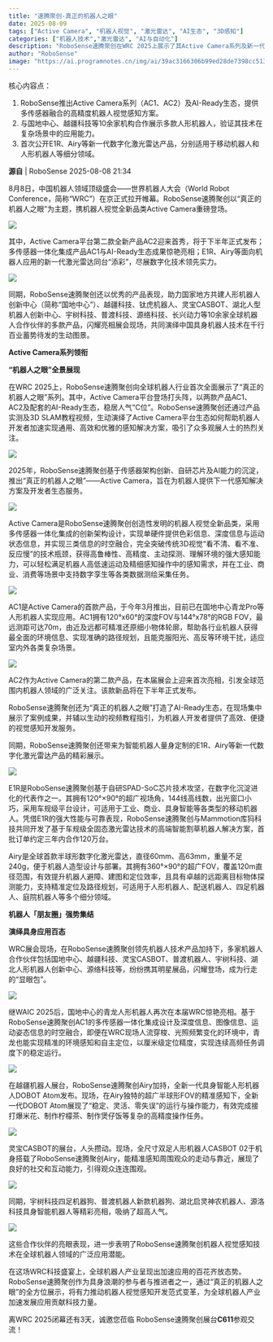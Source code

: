 ```yaml
---
title: "速腾聚创-真正的机器人之眼"
date: 2025-08-09
tags: ["Active Camera", "机器人视觉", "激光雷达", "AI生态", "3D感知"]
categories: ["机器人技术","激光雷达", "AI与自动化"]
description: "RoboSense速腾聚创在WRC 2025上展示了其Active Camera系列及新一代激光雷达，推动机器人视觉感知技术的发展。"
author: "RoboSense"
image: "https://ai.programnotes.cn/img/ai/39ac3166306b99ed28de7398cc513ff4.jpeg"
---
```


核心内容点：
1. RoboSense推出Active Camera系列（AC1、AC2）及AI-Ready生态，提供多传感器融合的高精度机器人视觉感知方案。
2. 与国地中心、越疆科技等10余家机构合作展示多款人形机器人，验证其技术在复杂场景中的应用能力。
3. 首次公开E1R、Airy等新一代数字化激光雷达产品，分别适用于移动机器人和人形机器人等细分领域。
 
**源自** | RoboSense 2025-08-08 21:34

8月8日，中国机器人领域顶级盛会——世界机器人大会（World Robot Conference，简称“WRC”）在京正式拉开帷幕。RoboSense速腾聚创以“真正的机器人之眼”为主题，携机器人视觉全新品类Active Camera重磅登场。


![](https://ai.programnotes.cn/img/ai/dbede1cab83ba9317851896164f893ae.png)


其中，Active Camera平台第二款全新产品AC2迎来首秀，将于下半年正式发布；多传感器一体化集成产品AC1与AI-Ready生态成果惊艳亮相；E1R、Airy等面向机器人应用的新一代激光雷达同台“添彩”，尽展数字化技术领先实力。


![](https://ai.programnotes.cn/img/ai/39ac3166306b99ed28de7398cc513ff4.jpeg)


同期，RoboSense速腾聚创还以优秀的产品表现，助力国家地方共建人形机器人创新中心（简称“国地中心”）、越疆科技、钛虎机器人、灵宝CASBOT、湖北人型机器人创新中心、宇树科技、普渡科技、源络科技、长兴动力等10余家全球机器人合作伙伴的多款产品，闪耀亮相展会现场，共同演绎中国具身机器人技术在千行百业蓄势待发的生动图景。



**Active Camera系列领衔**

**“机器人之眼”全景展现**


在WRC 2025上，RoboSense速腾聚创向全球机器人行业首次全面展示了“真正的机器人之眼”系列。其中，Active Camera平台登场打头阵，以两款产品AC1、AC2及配套的AI-Ready生态，稳居人气“C位”。RoboSense速腾聚创还通过产品实测及3D SLAM教程视频，生动演绎了Active Camera平台生态如何帮助机器人开发者加速实现通用、高效和优雅的感知解决方案，吸引了众多观展人士的热烈关注。


![](https://ai.programnotes.cn/img/ai/5c64d8dcb9d0ea41993f0bb639edefd3.jpeg)


2025年，RoboSense速腾聚创基于传感器架构创新、自研芯片及AI能力的沉淀，推出“真正的机器人之眼”——Active Camera，旨在为机器人提供下一代感知解决方案及开发者生态服务。


![](https://ai.programnotes.cn/img/ai/fcff4b9973173b1980b1a06b0d737421.jpeg)


Active Camera是RoboSense速腾聚创创造性发明的机器人视觉全新品类，采用多传感器一体化集成的创新架构设计，实现单硬件提供色彩信息、深度信息与运动状态信息，并实现三类信息的时空融合，完全突破传统3D视觉“看不清、看不准、反应慢”的技术瓶颈，获得高鲁棒性、高精度、主动探测、理解环境的强大感知能力，可以轻松满足机器人高低速运动及精细感知操作中的感知需求，并在工业、商业、消费等场景中支持数字孪生等各类数据测绘采集任务。


![](https://ai.programnotes.cn/img/ai/080a311d79dad2928bd29307cfff929c.jpeg)


AC1是Active Camera的首款产品，于今年3月推出，目前已在国地中心青龙Pro等人形机器人实现应用。AC1拥有120°x60°的深度FOV与144°x78°的RGB FOV，最远测距可达70m，由近及远都可精准还原细小物体轮廓，帮助各行业机器人获得最全面的环境信息、实现准确的路径规划，且能克服阳光、高反等环境干扰，适应室内外各类复杂场景。


![](https://ai.programnotes.cn/img/ai/fc5b4df0aa47728c56e7df0ac8579515.jpeg)


AC2作为Active Camera的第二款产品，在本届展会上迎来首次亮相，引发全球范围内机器人领域的广泛关注。该款新品将在下半年正式发布。


RoboSense速腾聚创还为“真正的机器人之眼”打造了AI-Ready生态，在现场集中展示了案例成果，并辅以生动的视频教程指引，为机器人开发者提供了高效、便捷的视觉感知开发服务。


同期，RoboSense速腾聚创还带来为智能机器人量身定制的E1R、Airy等新一代数字化激光雷达产品的精彩展示。


![](https://ai.programnotes.cn/img/ai/948d89fb4e1b74b6937ae7f5cb98ce95.jpeg)


E1R是RoboSense速腾聚创基于自研SPAD-SoC芯片技术攻坚，在数字化沉淀进化的代表作之一。其拥有120°×90°的超广视场角，144线高线数，出光窗口小巧，采用车规级平台设计，可适用于工业、商业、具身智能等各类型的移动机器人。凭借E1R的强大性能与可靠表现，RoboSense速腾聚创与Mammotion库犸科技共同开发了基于车规级全固态激光雷达技术的高端智能割草机器人解决方案，首批订单约定三年内合作120万台。


Airy是全球首款半球形数字化激光雷达，直径60mm、高63mm，重量不足240g，便于机器人造型设计与部署。其拥有360°×90°的超广FOV，覆盖120m直径范围，有效提升机器人避障、建图和定位效率，且具有卓越的远距离目标物体探测能力，支持精准定位及路径规划，可适用于人形机器人、配送机器人、四足机器人、庭院机器人等多个细分领域。



**机器人「朋友圈」强势集结**

**演绎具身应用百态**


WRC展会现场，在RoboSense速腾聚创领先机器人技术产品加持下，多家机器人合作伙伴包括国地中心、越疆科技、灵宝CASBOT、普渡机器人、宇树科技、湖北人形机器人创新中心、源络科技等，纷纷携其明星展品，闪耀登场，成为行走的“显眼包”。


![](https://ai.programnotes.cn/img/ai/92aada285257b1e638dc6d27fbc0188a.jpeg)


继WAIC 2025后，国地中心的青龙人形机器人再次在本届WRC惊艳亮相。基于RoboSense速腾聚创AC1的多传感器一体化集成设计及深度信息、图像信息、运动姿态信息的时空融合，即便在WRC现场人流穿梭、光照频繁变化的环境中，青龙也能实现精准的环境感知和自主定位，以厘米级定位精度，实现连续高频任务调度下的稳定运行。


![](https://ai.programnotes.cn/img/ai/e4d584a984b600b3a1a6639eb3619cf5.jpeg)


在越疆机器人展台，RoboSense速腾聚创Airy加持，全新一代具身智能人形机器人DOBOT Atom发布。现场，在Airy独特的超广半球形FOV的精准感知下，全新一代DOBOT Atom展现了“稳定、灵活、零失误”的运行与操作能力，有效完成接打爆米花、制作柠檬茶、制作煲仔饭等复杂的高精度操作任务。


![](https://ai.programnotes.cn/img/ai/fe4ddb638c015ed74031e11cbff2f93f.jpeg)


灵宝CASBOT的展台，人头攒动。现场，全尺寸双足人形机器人CASBOT 02于机身搭载了RoboSense速腾聚创Airy，能精准感知周围观众的走动与靠近，展现了良好的社交和互动能力，引得观众连连围观。


![](https://ai.programnotes.cn/img/ai/8c8602ad8d5314e69e581b444487d525.jpeg)


同期，宇树科技四足机器狗、普渡机器人新款机器狗、湖北启灵神农机器人、源洛科技具身智能机器人等精彩亮相，吸纳了超高人气。


![](https://ai.programnotes.cn/img/ai/809c5eb18981acbacef7eb707028d958.jpeg)


这些合作伙伴的亮眼表现，进一步表明了RoboSense速腾聚创机器人视觉感知技术在全球机器人领域的广泛应用潜能。


在这场WRC科技盛宴上，全球机器人产业呈现出加速应用的百花齐放态势。RoboSense速腾聚创作为具身浪潮的参与者与推进者之一，通过“真正的机器人之眼”的全方位展示，将有力推动机器人视觉感知开发范式变革，为全球机器人产业加速发展应用贡献科技力量。


离WRC 2025闭幕还有3天，诚邀您莅临 RoboSense速腾聚创展台**C611**参观交流！


